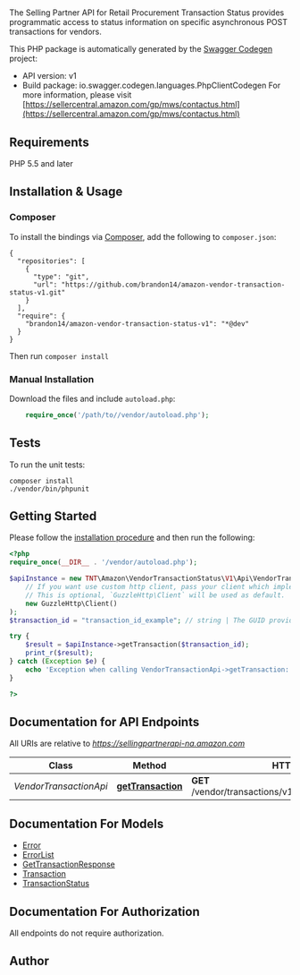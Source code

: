 # 
The Selling Partner API for Retail Procurement Transaction Status provides programmatic access to status information on specific asynchronous POST transactions for vendors.

This PHP package is automatically generated by the [Swagger Codegen](https://github.com/swagger-api/swagger-codegen) project:

- API version: v1
- Build package: io.swagger.codegen.languages.PhpClientCodegen
For more information, please visit [https://sellercentral.amazon.com/gp/mws/contactus.html](https://sellercentral.amazon.com/gp/mws/contactus.html)

## Requirements

PHP 5.5 and later

## Installation & Usage
### Composer

To install the bindings via [Composer](http://getcomposer.org/), add the following to `composer.json`:

```
{
  "repositories": [
    {
      "type": "git",
      "url": "https://github.com/brandon14/amazon-vendor-transaction-status-v1.git"
    }
  ],
  "require": {
    "brandon14/amazon-vendor-transaction-status-v1": "*@dev"
  }
}
```

Then run `composer install`

### Manual Installation

Download the files and include `autoload.php`:

```php
    require_once('/path/to//vendor/autoload.php');
```

## Tests

To run the unit tests:

```
composer install
./vendor/bin/phpunit
```

## Getting Started

Please follow the [installation procedure](#installation--usage) and then run the following:

```php
<?php
require_once(__DIR__ . '/vendor/autoload.php');

$apiInstance = new TNT\Amazon\VendorTransactionStatus\V1\Api\VendorTransactionApi(
    // If you want use custom http client, pass your client which implements `GuzzleHttp\ClientInterface`.
    // This is optional, `GuzzleHttp\Client` will be used as default.
    new GuzzleHttp\Client()
);
$transaction_id = "transaction_id_example"; // string | The GUID provided by Amazon in the 'transactionId' field in response to the post request of a specific transaction.

try {
    $result = $apiInstance->getTransaction($transaction_id);
    print_r($result);
} catch (Exception $e) {
    echo 'Exception when calling VendorTransactionApi->getTransaction: ', $e->getMessage(), PHP_EOL;
}

?>
```

## Documentation for API Endpoints

All URIs are relative to *https://sellingpartnerapi-na.amazon.com*

Class | Method | HTTP request | Description
------------ | ------------- | ------------- | -------------
*VendorTransactionApi* | [**getTransaction**](docs/Api/VendorTransactionApi.md#gettransaction) | **GET** /vendor/transactions/v1/transactions/{transactionId} | 


## Documentation For Models

 - [Error](docs/Model/Error.md)
 - [ErrorList](docs/Model/ErrorList.md)
 - [GetTransactionResponse](docs/Model/GetTransactionResponse.md)
 - [Transaction](docs/Model/Transaction.md)
 - [TransactionStatus](docs/Model/TransactionStatus.md)


## Documentation For Authorization

 All endpoints do not require authorization.


## Author



